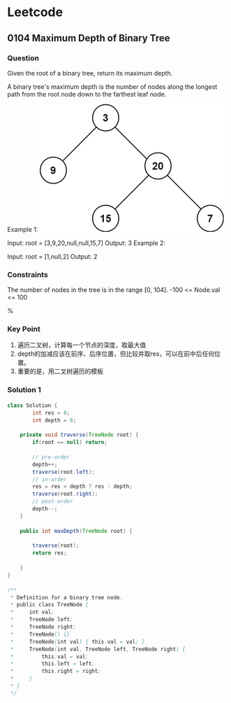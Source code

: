 # Leetcode

## 0104 Maximum Depth of Binary Tree

### Question

Given the root of a binary tree, return its maximum depth.

A binary tree's maximum depth is the number of nodes along the longest path from the root node down to the farthest leaf node.

Example 1:
![picture 1](../images/3cdeeadba4721c0c5a432890b1aabda920efb5bf02f6d421578ecd5911e8351b.png)  

Input: root = [3,9,20,null,null,15,7]
Output: 3
Example 2:

Input: root = [1,null,2]
Output: 2

### Constraints

The number of nodes in the tree is in the range [0, 104].
-100 <= Node.val <= 100

%

### Key Point

1. 遍历二叉树，计算每一个节点的深度，取最大值
1. depth的加减应该在前序、后序位置，但比较并取res，可以在前中后任何位置。
1. 重要的是，用二叉树遍历的模板

### Solution 1

```java
class Solution {
        int res = 0;
        int depth = 0;

    private void traverse(TreeNode root) {
        if(root == null) return;

        // pre-order
        depth++;
        traverse(root.left);
        // in-order
        res = res > depth ? res : depth;
        traverse(root.right);
        // post-order
        depth--;
    }

    public int maxDepth(TreeNode root) {

        traverse(root);
        return res;

    }
}

/**
 * Definition for a binary tree node.
 * public class TreeNode {
 *     int val;
 *     TreeNode left;
 *     TreeNode right;
 *     TreeNode() {}
 *     TreeNode(int val) { this.val = val; }
 *     TreeNode(int val, TreeNode left, TreeNode right) {
 *         this.val = val;
 *         this.left = left;
 *         this.right = right;
 *     }
 * }
 */

```
